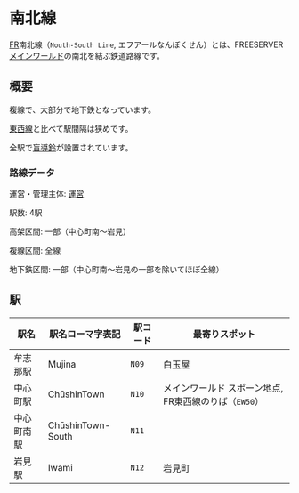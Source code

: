 # 南北線

[FR]()南北線（`Nouth-South Line`, エフアールなんぼくせん）とは、FREESERVER [メインワールド](/world/main/)の南北を結ぶ鉄道路線です。

## 概要

複線で、大部分で地下鉄となっています。

[東西線](./EW)と比べて駅間隔は狭めです。

全駅で[盲導鈴](/transports/train/guide-bell)が設置されています。

### 路線データ

運営・管理主体: [運営](/admins/)

駅数: 4駅

高架区間: 一部（中心町南～岩見）

複線区間: 全線

地下鉄区間: 一部（中心町南～岩見の一部を除いてほぼ全線）

## 駅

|駅名|駅名ローマ字表記|駅コード|最寄りスポット|
|---|---|---|---|
|牟志那駅|Mujina|`N09`|白玉屋|
|中心町駅|ChūshinTown|`N10`|メインワールド スポーン地点, FR東西線のりば（`EW50`）|
|中心町南駅|ChūshinTown-South|`N11`||
|岩見駅|Iwami|`N12`|岩見町|
